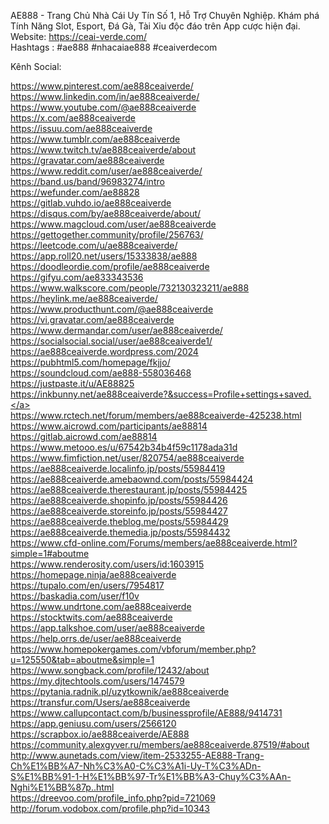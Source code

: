AE888 - Trang Chủ Nhà Cái Uy Tín Số 1, Hỗ Trợ Chuyên Nghiệp. Khám phá Tính Năng Slot, Esport, Đá Gà, Tài Xỉu độc đáo trên App cược hiện đại.<br>
Website: <a href="https://ceai-verde.com/">https://ceai-verde.com/</a><br>
Hashtags : #ae888 #nhacaiae888 #ceaiverdecom<br>

Kênh Social:<br>



<a href="https://www.pinterest.com/ae888ceaiverde/">https://www.pinterest.com/ae888ceaiverde/</a><br>
<a href="https://www.linkedin.com/in/ae888ceaiverde/">https://www.linkedin.com/in/ae888ceaiverde/</a><br>
<a href="https://www.youtube.com/@ae888ceaiverde">https://www.youtube.com/@ae888ceaiverde</a><br>
<a href="https://x.com/ae888ceaiverde">https://x.com/ae888ceaiverde</a><br>
<a href="https://issuu.com/ae888ceaiverde">https://issuu.com/ae888ceaiverde</a><br>
<a href="https://www.tumblr.com/ae888ceaiverde">https://www.tumblr.com/ae888ceaiverde</a><br>
<a href="https://www.twitch.tv/ae888ceaiverde/about">https://www.twitch.tv/ae888ceaiverde/about</a><br>
<a href="https://gravatar.com/ae888ceaiverde">https://gravatar.com/ae888ceaiverde</a><br>
<a href="https://www.reddit.com/user/ae888ceaiverde/">https://www.reddit.com/user/ae888ceaiverde/</a><br>
<a href="https://band.us/band/96983274/intro">https://band.us/band/96983274/intro</a><br>
<a href="https://wefunder.com/ae88828">https://wefunder.com/ae88828</a><br>
<a href="https://gitlab.vuhdo.io/ae888ceaiverde">https://gitlab.vuhdo.io/ae888ceaiverde</a><br>
<a href="https://disqus.com/by/ae888ceaiverde/about/">https://disqus.com/by/ae888ceaiverde/about/</a><br>
<a href="https://www.magcloud.com/user/ae888ceaiverde">https://www.magcloud.com/user/ae888ceaiverde</a><br>
<a href="https://gettogether.community/profile/256763/">https://gettogether.community/profile/256763/</a><br>
<a href="https://leetcode.com/u/ae888ceaiverde/">https://leetcode.com/u/ae888ceaiverde/</a><br>
<a href="https://app.roll20.net/users/15333838/ae888">https://app.roll20.net/users/15333838/ae888</a><br>
<a href="https://doodleordie.com/profile/ae888ceaiverde">https://doodleordie.com/profile/ae888ceaiverde</a><br>
<a href="https://gifyu.com/ae833343536">https://gifyu.com/ae833343536</a><br>
<a href="https://www.walkscore.com/people/732130323211/ae888">https://www.walkscore.com/people/732130323211/ae888</a><br>
<a href="https://heylink.me/ae888ceaiverde/">https://heylink.me/ae888ceaiverde/</a><br>
<a href="https://www.producthunt.com/@ae888ceaiverde">https://www.producthunt.com/@ae888ceaiverde</a><br>
<a href="https://vi.gravatar.com/ae888ceaiverde">https://vi.gravatar.com/ae888ceaiverde</a><br>
<a href="https://www.dermandar.com/user/ae888ceaiverde/">https://www.dermandar.com/user/ae888ceaiverde/</a><br>
<a href="https://socialsocial.social/user/ae888ceaiverde1/">https://socialsocial.social/user/ae888ceaiverde1/</a><br>
<a href="https://ae888ceaiverde.wordpress.com/2024">https://ae888ceaiverde.wordpress.com/2024</a><br>
<a href="https://pubhtml5.com/homepage/fkjjo/">https://pubhtml5.com/homepage/fkjjo/</a><br>
<a href="https://soundcloud.com/ae888-558036468">https://soundcloud.com/ae888-558036468</a><br>
<a href="https://justpaste.it/u/AE88825">https://justpaste.it/u/AE88825</a><br>
<a href="https://inkbunny.net/ae888ceaiverde?&success=Profile+settings+saved.">https://inkbunny.net/ae888ceaiverde?&success=Profile+settings+saved.</a><br>
<a href="https://www.rctech.net/forum/members/ae888ceaiverde-425238.html">https://www.rctech.net/forum/members/ae888ceaiverde-425238.html</a><br>
<a href="https://www.aicrowd.com/participants/ae88814">https://www.aicrowd.com/participants/ae88814</a><br>
<a href="https://gitlab.aicrowd.com/ae88814">https://gitlab.aicrowd.com/ae88814</a><br>
<a href="https://www.metooo.es/u/67542b34b4f59c1178ada31d">https://www.metooo.es/u/67542b34b4f59c1178ada31d</a><br>
<a href="https://www.fimfiction.net/user/820754/ae888ceaiverde">https://www.fimfiction.net/user/820754/ae888ceaiverde</a><br>
<a href="https://ae888ceaiverde.localinfo.jp/posts/55984419">https://ae888ceaiverde.localinfo.jp/posts/55984419</a><br>
<a href="https://ae888ceaiverde.amebaownd.com/posts/55984424">https://ae888ceaiverde.amebaownd.com/posts/55984424</a><br>
<a href="https://ae888ceaiverde.therestaurant.jp/posts/55984425">https://ae888ceaiverde.therestaurant.jp/posts/55984425</a><br>
<a href="https://ae888ceaiverde.shopinfo.jp/posts/55984426">https://ae888ceaiverde.shopinfo.jp/posts/55984426</a><br>
<a href="https://ae888ceaiverde.storeinfo.jp/posts/55984427">https://ae888ceaiverde.storeinfo.jp/posts/55984427</a><br>
<a href="https://ae888ceaiverde.theblog.me/posts/55984429">https://ae888ceaiverde.theblog.me/posts/55984429</a><br>
<a href="https://ae888ceaiverde.themedia.jp/posts/55984432">https://ae888ceaiverde.themedia.jp/posts/55984432</a><br>
<a href="https://www.cfd-online.com/Forums/members/ae888ceaiverde.html?simple=1#aboutme">https://www.cfd-online.com/Forums/members/ae888ceaiverde.html?simple=1#aboutme</a><br>
<a href="https://www.renderosity.com/users/id:1603915">https://www.renderosity.com/users/id:1603915</a><br>
<a href="https://homepage.ninja/ae888ceaiverde">https://homepage.ninja/ae888ceaiverde</a><br>
<a href="https://tupalo.com/en/users/7954817">https://tupalo.com/en/users/7954817</a><br>
<a href="https://baskadia.com/user/f10v">https://baskadia.com/user/f10v</a><br>
<a href="https://www.undrtone.com/ae888ceaiverde">https://www.undrtone.com/ae888ceaiverde</a><br>
<a href="https://stocktwits.com/ae888ceaiverde">https://stocktwits.com/ae888ceaiverde</a><br>
<a href="https://app.talkshoe.com/user/ae888ceaiverde">https://app.talkshoe.com/user/ae888ceaiverde</a><br>
<a href="https://help.orrs.de/user/ae888ceaiverde">https://help.orrs.de/user/ae888ceaiverde</a><br>
<a href="https://www.homepokergames.com/vbforum/member.php?u=125550&tab=aboutme&simple=1">https://www.homepokergames.com/vbforum/member.php?u=125550&tab=aboutme&simple=1</a><br>
<a href="https://www.songback.com/profile/12432/about">https://www.songback.com/profile/12432/about</a><br>
<a href="https://my.djtechtools.com/users/1474579">https://my.djtechtools.com/users/1474579</a><br>
<a href="https://pytania.radnik.pl/uzytkownik/ae888ceaiverde">https://pytania.radnik.pl/uzytkownik/ae888ceaiverde</a><br>
<a href="https://transfur.com/Users/ae888ceaiverde">https://transfur.com/Users/ae888ceaiverde</a><br>
<a href="https://www.callupcontact.com/b/businessprofile/AE888/9414731">https://www.callupcontact.com/b/businessprofile/AE888/9414731</a><br>
<a href="https://app.geniusu.com/users/2566120">https://app.geniusu.com/users/2566120</a><br>
<a href="https://scrapbox.io/ae888ceaiverde/AE888">https://scrapbox.io/ae888ceaiverde/AE888</a><br>
<a href="https://community.alexgyver.ru/members/ae888ceaiverde.87519/#about">https://community.alexgyver.ru/members/ae888ceaiverde.87519/#about</a><br>
<a href="http://www.aunetads.com/view/item-2533255-AE888-Trang-Ch%E1%BB%A7-Nh%C3%A0-C%C3%A1i-Uy-T%C3%ADn-S%E1%BB%91-1-H%E1%BB%97-Tr%E1%BB%A3-Chuy%C3%AAn-Nghi%E1%BB%87p..html">http://www.aunetads.com/view/item-2533255-AE888-Trang-Ch%E1%BB%A7-Nh%C3%A0-C%C3%A1i-Uy-T%C3%ADn-S%E1%BB%91-1-H%E1%BB%97-Tr%E1%BB%A3-Chuy%C3%AAn-Nghi%E1%BB%87p..html</a><br>
<a href="https://dreevoo.com/profile_info.php?pid=721069">https://dreevoo.com/profile_info.php?pid=721069</a><br>
<a href="http://forum.vodobox.com/profile.php?id=10343">http://forum.vodobox.com/profile.php?id=10343</a>
